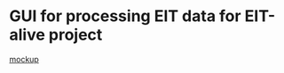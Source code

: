 # GUI for processing EIT data for EIT-alive project

[mockup](https://github.com/EIT-ALIVE/eitprocessing/files/11480259/Proposal.GUI.mockup.pptx)
